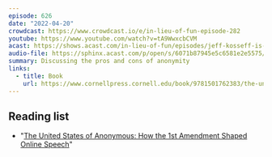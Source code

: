 ```yaml
---
episode: 626
date: "2022-04-20"
crowdcast: https://www.crowdcast.io/e/in-lieu-of-fun-episode-282
youtube: https://www.youtube.com/watch?v=tA9WwxcbCVM
acast: https://shows.acast.com/in-lieu-of-fun/episodes/jeff-kosseff-is-not-anonymous
audio-file: https://sphinx.acast.com/p/open/s/6071b87945e5c6581e2e5575/e/626413af9b00b3001231651b/media.mp3
summary: Discussing the pros and cons of anonymity
links:
  - title: Book
    url: https://www.cornellpress.cornell.edu/book/9781501762383/the-united-states-of-anonymous/
---
```


## Reading list

- "[The United States of Anonymous: How the 1st Amendment Shaped Online Speech][book]"

[book]: https://www.cornellpress.cornell.edu/book/9781501762383/the-united-states-of-anonymous/
